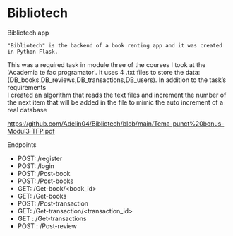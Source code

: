 # Bibliotech
Bibliotech app

    "Bibliotech" is the backend of a book renting app and it was created in Python Flask. 
This was a required task in module three of the courses I took at the 'Academia te fac programator'. 
It uses 4 .txt files to store the data:(DB_books,DB_reviews,DB_transactions,DB_users).
 In addition to the task’s requirements            
I created an algorithm that reads the text files and increment the number of the next item 
that will be added in the file to mimic the auto increment of a real database

https://github.com/Adelin04/Bibliotech/blob/main/Tema-punct%20bonus-Modul3-TFP.pdf

Endpoints
- POST: /register
- POST: /login
- POST: /Post-book
- POST: /Post-books
- GET: /Get-book/<book_id>
- GET: /Get-books
- POST: /Post-transaction
- GET: /Get-transaction/<transaction_id>
- GET : /Get-transactions
- POST : /Post-review
